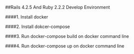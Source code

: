 ##Rails 4.2.5 And Ruby 2.2.2 Develop Environment

####1. Install docker

####2. Install dokcer-compose

####3. Run docker-compose build on docker command line

####4. Run docker-compose up on docker command line



